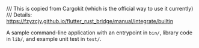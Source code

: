 <!-- markdownlint-disable -->
/// This is copied from Cargokit (which is the official way to use it currently)
/// Details: <https://fzyzcjy.github.io/flutter_rust_bridge/manual/integrate/builtin>

A sample command-line application with an entrypoint in `bin/`, library code
in `lib/`, and example unit test in `test/`.
